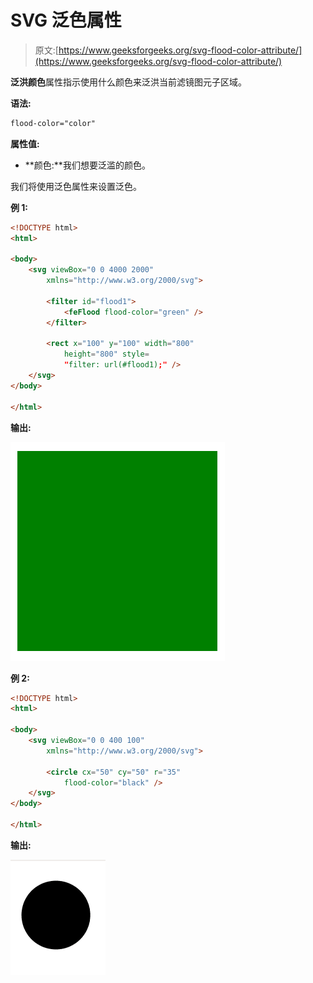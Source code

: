 # SVG 泛色属性

> 原文:[https://www.geeksforgeeks.org/svg-flood-color-attribute/](https://www.geeksforgeeks.org/svg-flood-color-attribute/)

**泛洪颜色**属性指示使用什么颜色来泛洪当前滤镜图元子区域。

**语法:**

```html
flood-color="color"
```

**属性值:**

*   **颜色:**我们想要泛滥的颜色。

我们将使用泛色属性来设置泛色。

**例 1:**

```html
<!DOCTYPE html>
<html>

<body>
    <svg viewBox="0 0 4000 2000" 
        xmlns="http://www.w3.org/2000/svg">

        <filter id="flood1">
            <feFlood flood-color="green" />
        </filter>

        <rect x="100" y="100" width="800" 
            height="800" style=
            "filter: url(#flood1);" />
    </svg>
</body>

</html>
```

**输出:**

![](img/11edb475247a48b9ac107ce73e252fa6.png)

**例 2:**

```html
<!DOCTYPE html>
<html>

<body>
    <svg viewBox="0 0 400 100" 
        xmlns="http://www.w3.org/2000/svg">

        <circle cx="50" cy="50" r="35" 
            flood-color="black" />
    </svg>
</body>

</html>
```

**输出:**

![](img/e63342635f23e49d3a4e1bb6bb72ff0e.png)